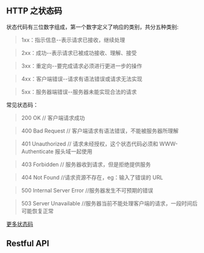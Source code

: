 ## HTTP 之状态码

状态代码有三位数字组成，第一个数字定义了响应的类别，共分五种类别:

> 1xx：指示信息--表示请求已接收，继续处理

> 2xx：成功--表示请求已被成功接收、理解、接受

> 3xx：重定向--要完成请求必须进行更进一步的操作

> 4xx：客户端错误--请求有语法错误或请求无法实现

> 5xx：服务器端错误--服务器未能实现合法的请求

常见状态码：

> 200 OK // 客户端请求成功

> 400 Bad Request // 客户端请求有语法错误，不能被服务器所理解

> 401 Unauthorized // 请求未经授权，这个状态代码必须和 WWW-Authenticate 报头域一起使用

> 403 Forbidden // 服务器收到请求，但是拒绝提供服务

> 404 Not Found //请求资源不存在，eg：输入了错误的 URL

> 500 Internal Server Error //服务器发生不可预期的错误

> 503 Server Unavailable //服务器当前不能处理客户端的请求，一段时间后可能恢复正常

[更多状态码](http://www.runoob.com/http/http-status-codes.html "更多状态码")

## Restful API
